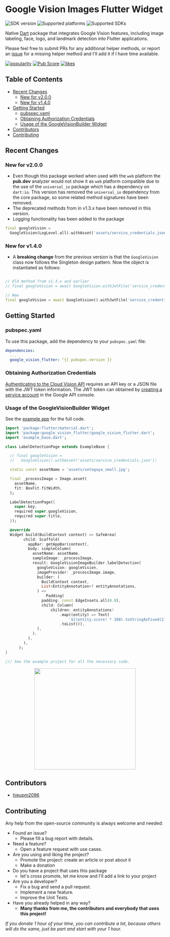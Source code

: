 # Google Vision Images Flutter Widget

![SDK version](https://badgen.net/pub/sdk-version/google_vision_flutter?style=for-the-badge)
![Supported platforms](https://badgen.net/pub/flutter-platform/google_vision_flutter?style=for-the-badge)
![Supported SDKs](https://badgen.net/pub/dart-platform/google_vision_flutter?style=for-the-badge)

Native [Dart](https://dart.dev/) package that integrates Google Vision features, including image labeling, face, logo, and landmark detection into Flutter applications.

Please feel free to submit PRs for any additional helper methods, or report an [issue](https://github.com/faithoflifedev/google_vision/issues) for a missing helper method and I'll add it if I have time available.

[![popularity](https://img.shields.io/pub/popularity/google_vision_flutter?style=for-the-badge&logo=dart)](https://pub.dev/packages/google_vision_flutter/score)
[![Pub Score](https://img.shields.io/pub/points/google_vision_flutter?logo=dart&logoColor=00b9fc&style=for-the-badge)](https://pub.dev/packages/google_vision_flutter/score)
[![likes](https://img.shields.io/pub/likes/google_vision_flutter?style=for-the-badge&logo=dart)](https://pub.dev/packages/google_vision_flutter/score)


## Table of Contents
- [Recent Changes](#recent-changes)
  - [New for v2.0.0](#new-for-v200)
  - [New for v1.4.0](#new-for-v140)
- [Getting Started](#getting-started)
  - [pubspec.yaml](#pubspecyaml)
  - [Obtaining Authorization Credentials](#obtaining-authorization-credentials)
  - [Usage of the GoogleVisionBuilder Widget](#usage-of-the-googlevisionbuilder-widget)
- [Contributors](#contributors)
- [Contributing](#contributing)


## Recent Changes

### New for v2.0.0
  - Even though this package worked when used with the `web` platform the **pub.dev** analyzer would not show it as `web` platform compatible due to the use of the `universal_io` package which has a dependency on `dart:io`.  This version has removed the `universal_io` dependency from the core package, so some related method signatures have been removed.
  - The deprecated methods from in v1.3.x have been removed in this version.
  - Logging functionality has been added to the package
  ```dart
final googleVision =
    GoogleVision(LogLevel.all).withAsset('assets/service_credentials.json');
  ```

### New for v1.4.0
  - A **breaking change** from the previous version is that the `GoogleVision` class now follows the Singleton design pattern.  Now the object is instantiated as follows:
```dart

// Old method from v1.3.x and earlier
// final googleVision = await GoogleVision.withJwtFile('service_credentials.json');

// New
final googleVision = await GoogleVision().withJwtFile('service_credentials.json');
```

## Getting Started

### pubspec.yaml

To use this package, add the dependency to your `pubspec.yaml` file:

```yaml
dependencies:
  ...
  google_vision_flutter: ^{{ pubspec.version }}
```


### Obtaining Authorization Credentials

[Authenticating to the Cloud Vision API](https://cloud.google.com/vision/product-search/docs/auth) requires an API key or a JSON file with the JWT token information.  The JWT token can obtained by [creating a service account](https://cloud.google.com/iam/docs/creating-managing-service-accounts#creating_a_service_account) in the Google API console.

### Usage of the GoogleVisionBuilder Widget

See the [example app](https://github.com/faithoflifedev/google_vision_workspace/tree/main/packages/google_vision_flutter/example) for the full code.

```dart
import 'package:flutter/material.dart';
import 'package:google_vision_flutter/google_vision_flutter.dart';
import 'example_base.dart';

class LabelDetectionPage extends ExampleBase {

  // final googleVision =
  //   GoogleVision().withAsset('assets/service_credentials.json');

  static const assetName = 'assets/setagaya_small.jpg';

  final _processImage = Image.asset(
    assetName,
    fit: BoxFit.fitWidth,
  );

  LabelDetectionPage({
    super.key,
    required super.googleVision,
    required super.title,
  });

  @override
  Widget build(BuildContext context) => SafeArea(
        child: Scaffold(
          appBar: getAppBar(context),
          body: simpleColumn(
            assetName: assetName,
            sampleImage: _processImage,
            result: GoogleVisionImageBuilder.labelDetection(
              googleVision: googleVision,
              imageProvider: _processImage.image,
              builder: (
                BuildContext context,
                List<EntityAnnotation>? entityAnnotations,
              ) =>
                  Padding(
                padding: const EdgeInsets.all(8.0),
                child: Column(
                    children: entityAnnotations!
                        .map((entity) => Text(
                            '${(entity.score! * 100).toStringAsFixed(2)}% - ${entity.description}'))
                        .toList()),
              ),
            ),
          ),
        ),
      );
}

/// See the example project for all the necessary code.

```

<center><img src="https://github.com/faithoflifedev/google_vision_workspace/blob/main/packages/google_vision_flutter/screenshot/face_detection.png?raw=true&amp;v1" width="320"></center>

## Contributors

- [hieupm2096](https://github.com/hieupm2096)

## Contributing

Any help from the open-source community is always welcome and needed:
- Found an issue?
    - Please fill a bug report with details.
- Need a feature?
    - Open a feature request with use cases.
- Are you using and liking the project?
    - Promote the project: create an article or post about it
    - Make a donation
- Do you have a project that uses this package
    - let's cross promote, let me know and I'll add a link to your project
- Are you a developer?
    - Fix a bug and send a pull request.
    - Implement a new feature.
    - Improve the Unit Tests.
- Have you already helped in any way?
    - **Many thanks from me, the contributors and everybody that uses this project!**

*If you donate 1 hour of your time, you can contribute a lot, because others will do the same, just be part and start with your 1 hour.*